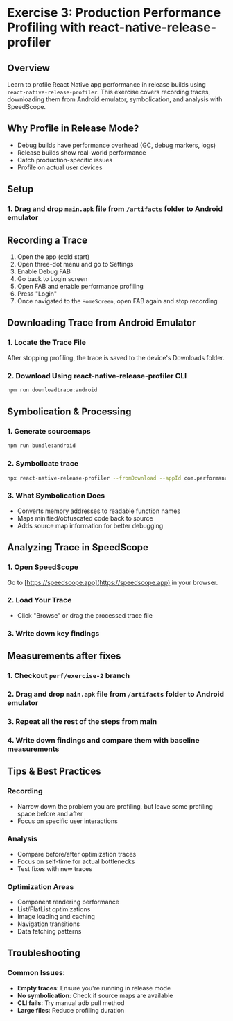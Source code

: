 # Exercise 3: Production Performance Profiling with react-native-release-profiler

## Overview
Learn to profile React Native app performance in release builds using `react-native-release-profiler`. This exercise covers recording traces, downloading them from Android emulator, symbolication, and analysis with SpeedScope.

## Why Profile in Release Mode?
- Debug builds have performance overhead (GC, debug markers, logs)  
- Release builds show real-world performance
- Catch production-specific issues
- Profile on actual user devices

## Setup

### 1. Drag and drop `main.apk` file from `/artifacts` folder to Android emulator
<attached video>

## Recording a Trace

1. Open the app (cold start)
2. Open three-dot menu and go to Settings
3. Enable Debug FAB
4. Go back to Login screen
5. Open FAB and enable performance profiling
6. Press "Login"
7. Once navigated to the `HomeScreen`, open FAB again and stop recording

## Downloading Trace from Android Emulator

### 1. Locate the Trace File
After stopping profiling, the trace is saved to the device's Downloads folder.

### 2. Download Using react-native-release-profiler CLI
```bash
npm run downloadtrace:android
```

## Symbolication & Processing

### 1. Generate sourcemaps

```bash
npm run bundle:android
```

### 2. Symbolicate trace

```bash
npx react-native-release-profiler --fromDownload --appId com.performanceworkshops
```

### 3. What Symbolication Does
- Converts memory addresses to readable function names
- Maps minified/obfuscated code back to source
- Adds source map information for better debugging

## Analyzing Trace in SpeedScope

### 1. Open SpeedScope
Go to [https://speedscope.app](https://speedscope.app) in your browser.

### 2. Load Your Trace
- Click "Browse" or drag the processed trace file

### 3. Write down key findings

## Measurements after fixes

### 1. Checkout `perf/exercise-2` branch

### 2. Drag and drop `main.apk` file from `/artifacts` folder to Android emulator

### 3. Repeat all the rest of the steps from main

### 4. Write down findings and compare them with baseline measurements
  
## Tips & Best Practices

### Recording
- Narrow down the problem you are profiling, but leave some profiling space before and after
- Focus on specific user interactions

### Analysis
- Compare before/after optimization traces
- Focus on self-time for actual bottlenecks
- Test fixes with new traces

### Optimization Areas
- Component rendering performance
- List/FlatList optimizations
- Image loading and caching
- Navigation transitions
- Data fetching patterns

## Troubleshooting

### Common Issues:
- **Empty traces**: Ensure you're running in release mode
- **No symbolication**: Check if source maps are available
- **CLI fails**: Try manual adb pull method
- **Large files**: Reduce profiling duration
